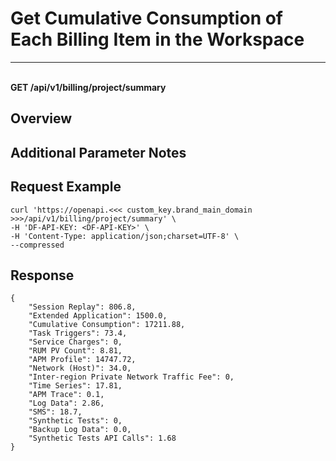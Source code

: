 # Get Cumulative Consumption of Each Billing Item in the Workspace

---

<br />**GET /api/v1/billing/project/summary**

## Overview




## Additional Parameter Notes





## Request Example
```shell
curl 'https://openapi.<<< custom_key.brand_main_domain >>>/api/v1/billing/project/summary' \
-H 'DF-API-KEY: <DF-API-KEY>' \
-H 'Content-Type: application/json;charset=UTF-8' \
--compressed
```




## Response
```shell
{
    "Session Replay": 806.8,
    "Extended Application": 1500.0,
    "Cumulative Consumption": 17211.88,
    "Task Triggers": 73.4,
    "Service Charges": 0,
    "RUM PV Count": 8.81,
    "APM Profile": 14747.72,
    "Network (Host)": 34.0,
    "Inter-region Private Network Traffic Fee": 0,
    "Time Series": 17.81,
    "APM Trace": 0.1,
    "Log Data": 2.86,
    "SMS": 18.7,
    "Synthetic Tests": 0,
    "Backup Log Data": 0.0,
    "Synthetic Tests API Calls": 1.68
} 
```